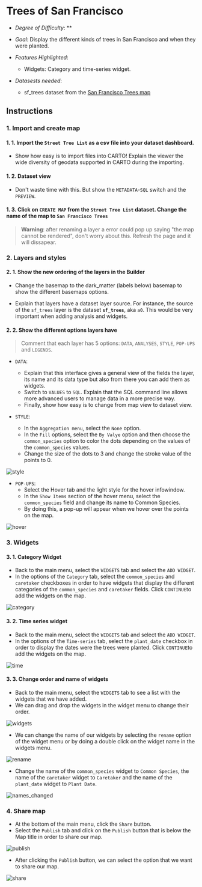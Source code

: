 # Trees of San Francisco

* *Degree of Difficulty*: **

* *Goal*: Display the different kinds of trees in San Francisco and when they were planted.

* *Features Highlighted*:
	* Widgets: Category and time-series widget. 

* *Datasests needed*:
	* sf_trees dataset from the [San Francisco Trees map](https://team.carto.com/u/builder-demo/viz/10be49bc-6683-466e-8cbe-c11d4ef4aa95/public_map)
	

## Instructions

### 1. Import and create map

#### 1. 1. Import the ``Street Tree List`` as a csv file into your dataset dashboard.

* Show how easy is to import files into CARTO! Explain the viewer the wide diversity of geodata supported in CARTO during the importing.

#### 1. 2. Dataset view

* Don't waste time with this. But show the `METADATA`-`SQL` switch and the `PREVIEW`.

#### 1. 3. Click on ``CREATE MAP`` from the ``Street Tree List`` dataset. Change the name of the map to ``San Francisco Trees``

> **Warning**: after renaming a layer a error could pop up saying "the map cannot be rendered", don't worry about this. Refresh the page and it will dissapear.



### 2. Layers and styles

#### 2. 1. Show the new ordering of the layers in the Builder

* Change the basemap to the dark_matter (labels below) basemap to show the different basemaps options.

* Explain that layers have a dataset layer source. For instance, the source of the ``sf_trees`` layer is the dataset **``sf_trees``**, aka ``a0``. This would be very important when adding analysis and widgets. 

#### 2. 2. Show the different options layers have

> Comment that each layer has 5 options: `DATA`, `ANALYSES`, `STYLE`, `POP-UPS` and `LEGENDS`.

* `DATA`: 
  * Explain that this interface gives a general view of the fields the layer, its name and its data type but also from there you can add them as widgets. 
  * Switch to `VALUES` to `SQL`. Explain that the SQL command line allows more advanced users to manage data in a more precise way.
  * Finally, show how easy is to change from map view to dataset view.

* `STYLE`:
  * In the ``Aggregation menu``, select the ``None`` option.
  * In the ``Fill`` options, select the ``By Valye`` option and then choose the ``common_species`` option to color the dots depending on the values of the ``common_species`` values.
  * Change the size of the dots to 3 and change the stroke value of the points to 0.

![style](https://cloud.githubusercontent.com/assets/11177693/17486997/4718a482-5d93-11e6-838f-0865c1b57385.png)


* `POP-UPS`:
  * Select the Hover tab and the light style for the hover infowindow.
  * In the ``Show Items`` section of the hover menu, select the ``common_species`` field and change its name to Common Species.
  * By doing this, a pop-up will appear when we hover over the points on the map.

![hover](https://cloud.githubusercontent.com/assets/11177693/17486993/420e9e24-5d93-11e6-8a94-7b9dd9b90aa2.png)



### 3. Widgets

#### 3. 1. Category Widget

* Back to the main menu, select the ``WIDGETS`` tab and select the ``ADD WIDGET``. 
* In the options of the ``Category`` tab, select the ``common_species`` and ``caretaker`` checkboxes in order to have widgets that display the different categories of the ``common_species`` and ``caretaker`` fields. Click ``CONTINUE``to add the widgets on the map.

![category](https://cloud.githubusercontent.com/assets/11177693/17486990/3d021a32-5d93-11e6-9ad0-7bae2f8d787a.png)


#### 3. 2. Time series widget

* Back to the main menu, select the ``WIDGETS`` tab and select the ``ADD WIDGET``. 
* In the options of the ``Time-series`` tab, select the ``plant_date`` checkbox in order to display the dates were the trees were planted. Click ``CONTINUE``to add the widgets on the map.

![time](https://cloud.githubusercontent.com/assets/11177693/17486985/385eb94a-5d93-11e6-8b00-6ab790c97d5f.png)


#### 3. 3. Change order and name of widgets

* Back to the main menu, select the ``WIDGETS`` tab to see a list with the widgets that we have added. 
* We can drag and drop the widgets in the widget menu to change their order.

![widgets](https://cloud.githubusercontent.com/assets/11177693/17486975/33b7c92c-5d93-11e6-8037-c25cc3272bc0.png)


* We can change the name of our widgets by selecting the ``rename`` option of the widget menu or by doing a double click on the widget name in the widgets menu. 

![rename](https://cloud.githubusercontent.com/assets/11177693/17486968/2f02e06a-5d93-11e6-931c-e8e237a1969e.png)


* Change the name of the ``common_species`` widget to ``Common Species``, the name of the ``caretaker`` widget to ``Caretaker`` and the name of the ``plant_date`` widget to ``Plant Date``.

![names_changed](https://cloud.githubusercontent.com/assets/11177693/17486963/2ad66318-5d93-11e6-824b-f6ad8e1875a8.png)



### 4. Share map

* At the bottom of the main menu, click the ``Share`` button.
* Select the ``Publish`` tab and click on the ``Publish`` button that is below the Map title in order to share our map.

![publish](https://cloud.githubusercontent.com/assets/11177693/17486954/2471f492-5d93-11e6-8ca9-6be7d27d0a2c.png)


* After clicking the ``Publish`` button, we can select the option that we want to share our map.

![share](https://cloud.githubusercontent.com/assets/11177693/17486948/1d60b120-5d93-11e6-9d74-af8ca56667c9.png)
